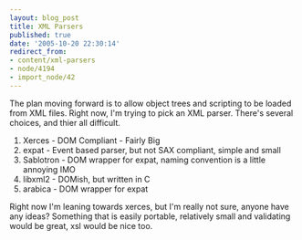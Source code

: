 ```yaml
---
layout: blog_post
title: XML Parsers
published: true
date: '2005-10-20 22:30:14'
redirect_from:
- content/xml-parsers
- node/4194
- import_node/42
---
```


The plan moving forward is to allow object trees and scripting to be loaded from XML files. Right now, I'm trying to pick an XML parser. There's several choices, and thier all difficult.

1.  Xerces - DOM Compliant - Fairly Big
2.  expat - Event based parser, but not SAX compliant, simple and small
3.  Sablotron - DOM wrapper for expat, naming convention is a little annoying IMO
4.  libxml2 - DOMish, but written in C
5.  arabica - DOM wrapper for expat

Right now I'm leaning towards xerces, but I'm really not sure, anyone have any ideas? Something that is easily portable, relatively small and validating would be great, xsl would be nice too.
